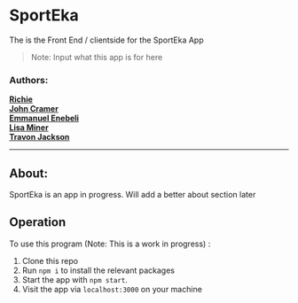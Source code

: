# SportEka
The is the Front End / clientside for the SportEka App
> Note: Input what this app is for here


### Authors:
 <a href="https://github.com/richieart123" target="_blank">**Richie**</a>
 <br />
 <a href="https://github.com/CramerJ1470" target="_blank">**John Cramer**</a>
<br />
 <a href="https://github.com/EnebeliEmmanuel" target="_blank">**Emmanuel Enebeli**</a>
<br />
 <a href="https://github.com/midnightmoet" target="_blank">**Lisa Miner**</a>
 <br />
 <a href="https://github.com/EndlessLucky" target="_blank">**Travon Jackson**</a>

---

## About:
SportEka is an app in progress. Will add a better about section later

## Operation

To use this program (Note: This is a work in progress) :
1. Clone this repo
2. Run `npm i` to install the relevant packages
3. Start the app with `npm start`. 
4. Visit the app via `localhost:3000` on your machine 